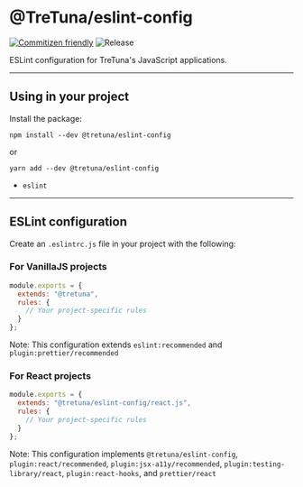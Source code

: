 # @TreTuna/eslint-config

[![Commitizen friendly](https://img.shields.io/badge/commitizen-friendly-brightgreen.svg)](http://commitizen.github.io/cz-cli/)
![Release](https://github.com/TreTuna/eslint-config/workflows/Release/badge.svg)

ESLint configuration for TreTuna's JavaScript applications.

---

## Using in your project

Install the package:

```shell
npm install --dev @tretuna/eslint-config
```

or

```shell
yarn add --dev @tretuna/eslint-config
```

- `eslint`

---

## ESLint configuration

Create an `.eslintrc.js` file in your project with the following:

### For VanillaJS projects

```js
module.exports = {
  extends: "@tretuna",
  rules: {
    // Your project-specific rules
  }
};
```

Note: This configuration extends `eslint:recommended` and `plugin:prettier/recommended`

### For React projects

```js
module.exports = {
  extends: "@tretuna/eslint-config/react.js",
  rules: {
    // Your project-specific rules
  }
};
```

Note: This configuration implements `@tretuna/eslint-config`, `plugin:react/recommended`, `plugin:jsx-a11y/recommended`, `plugin:testing-library/react`, `plugin:react-hooks`, and `prettier/react`
